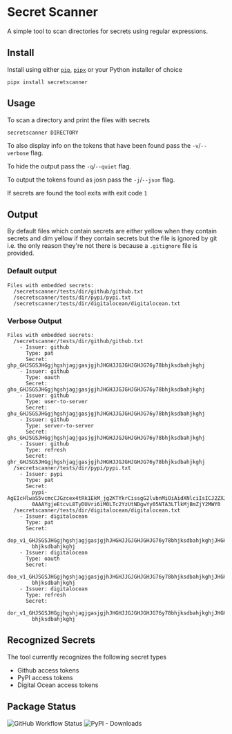 # Secret Scanner

A simple tool to scan directories for secrets using regular expressions.

## Install

Install using either [`pip`](https://pypi.org/project/pip/), [`pipx`](https://pypi.org/project/pipx/) or your Python installer of choice

```
pipx install secretscanner
```

## Usage

To scan a directory and print the files with secrets

```
secretscanner DIRECTORY
```

To also display info on the tokens that have been found pass the `-v`/`--verbose` flag.

To hide the output pass the `-q`/`--quiet` flag.

To output the tokens found as josn pass the `-j`/`--json` flag.

If secrets are found the tool exits with exit code `1`

## Output

By default files which contain secrets are either yellow when they contain secrets and dim yellow if they contain secrets but the file is ignored by git
i.e. the only reason they're not there is because a `.gitignore` file is provided.

### Default output

```
Files with embedded secrets:
  /secretscanner/tests/dir/github/github.txt
  /secretscanner/tests/dir/pypi/pypi.txt
  /secretscanner/tests/dir/digitalocean/digitalocean.txt
```

### Verbose Output

```
Files with embedded secrets:
  /secretscanner/tests/dir/github/github.txt
    - Issuer: github
      Type: pat
      Secret: ghp_GHJSGSJHGgjhgshjagjgasjgjhJHGHJJGJGHJGHJG76y78bhjksdbahjkghj
    - Issuer: github
      Type: oauth
      Secret: gho_GHJSGSJHGgjhgshjagjgasjgjhJHGHJJGJGHJGHJG76y78bhjksdbahjkghj
    - Issuer: github
      Type: user-to-server
      Secret: ghu_GHJSGSJHGgjhgshjagjgasjgjhJHGHJJGJGHJGHJG76y78bhjksdbahjkghj
    - Issuer: github
      Type: server-to-server
      Secret: ghs_GHJSGSJHGgjhgshjagjgasjgjhJHGHJJGJGHJGHJG76y78bhjksdbahjkghj
    - Issuer: github
      Type: refresh
      Secret: ghr_GHJSGSJHGgjhgshjagjgasjgjhJHGHJJGJGHJGHJG76y78bhjksdbahjkghj
  /secretscanner/tests/dir/pypi/pypi.txt
    - Issuer: pypi
      Type: pat
      Secret:
        pypi-AgEIcHlwaS5vcmcCJGzcex4tRk1EkM_jg2KTYkrCissgG2lvbnMiOiAidXNlciIsICJ2ZXJzaW9uIjogMX
        0AAAYgjeEtcvL8TyDUVri6iM0LTc2YzUtNDgwYy05NTA3LTlkMjBmZjY2MWY0
  /secretscanner/tests/dir/digitalocean/digitalocean.txt
    - Issuer: digitalocean
      Type: pat
      Secret:
        dop_v1_GHJSGSJHGgjhgshjagjgasjgjhJHGHJJGJGHJGHJG76y78bhjksdbahjkghjJHGHJJGJGHJGHJG76y78
        bhjksdbahjkghj
    - Issuer: digitalocean
      Type: oauth
      Secret:
        doo_v1_GHJSGSJHGgjhgshjagjgasjgjhJHGHJJGJGHJGHJG76y78bhjksdbahjkghjJHGHJJGJGHJGHJG76y78
        bhjksdbahjkghj
    - Issuer: digitalocean
      Type: refresh
      Secret:
        dor_v1_GHJSGSJHGgjhgshjagjgasjgjhJHGHJJGJGHJGHJG76y78bhjksdbahjkghjJHGHJJGJGHJGHJG76y78
        bhjksdbahjkghj
```

## Recognized Secrets

The tool currently recognizes the following secret types

- Github access tokens
- PyPI access tokens
- Digital Ocean access tokens

## Package Status

![GitHub Workflow Status](https://img.shields.io/github/workflow/status/sffjunkie/secretscanner/secretscanner-test) ![PyPI - Downloads](https://img.shields.io/pypi/dm/secretscanner)

